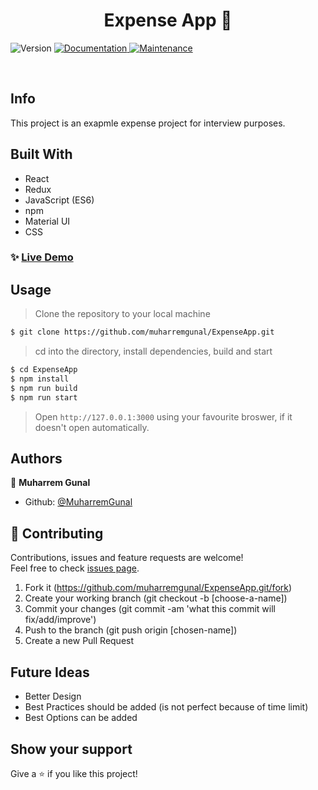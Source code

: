 <h1 align="center">Expense App  👋</h1>
<p>
  <img alt="Version" src="https://img.shields.io/badge/version-1.0.0-blue.svg?cacheSeconds=2592000" />
  <a href="https://github.com/muharremgunal/ExpenseApp#readme" target="_blank">
    <img alt="Documentation" src="https://img.shields.io/badge/documentation-yes-brightgreen.svg" />
  </a>
  <a href="https://github.com/muharremgunal/ExpenseApp/commit-activity" target="_blank">
    <img alt="Maintenance" src="https://img.shields.io/badge/Maintained%3F-yes-green.svg" />
  </a>
</p>

<br>

## Info

This project is an exapmle expense project for interview purposes.

## Built With

- React
- Redux
- JavaScript (ES6)
- npm
- Material UI
- CSS

### ✨ [Live Demo](https://bookstore-react-redux.herokuapp.com)

## Usage

> Clone the repository to your local machine

```sh
$ git clone https://github.com/muharremgunal/ExpenseApp.git
```

> cd into the directory, install dependencies, build and start

```sh
$ cd ExpenseApp
$ npm install
$ npm run build
$ npm run start
```

> Open `http://127.0.0.1:3000` using your favourite broswer, if it doesn't open automatically.

## Authors

👤 **Muharrem Gunal**

- Github: [@MuharremGunal](https://github.com/muharremgunal)

## 🤝 Contributing

Contributions, issues and feature requests are welcome!<br />Feel free to check [issues page](https://github.com/muharremgunal/ExpenseApp/issues).

1. Fork it (https://github.com/muharremgunal/ExpenseApp.git/fork)
2. Create your working branch (git checkout -b [choose-a-name])
3. Commit your changes (git commit -am 'what this commit will fix/add/improve')
4. Push to the branch (git push origin [chosen-name])
5. Create a new Pull Request

## Future Ideas

- Better Design
- Best Practices should be added (is not perfect because of time limit)
- Best Options can be added

## Show your support

Give a ⭐️ if you like this project!
